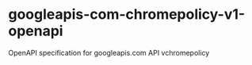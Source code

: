 # googleapis-com-chromepolicy-v1-openapi
OpenAPI specification for googleapis.com API vchromepolicy
